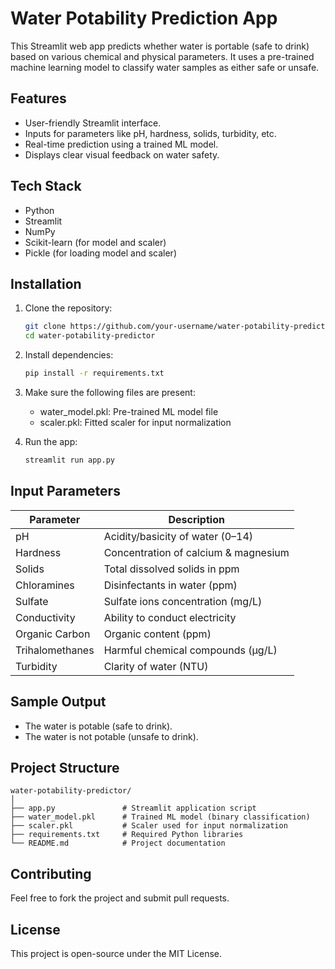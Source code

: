 # Water Potability Prediction App

This Streamlit web app predicts whether water is portable (safe to drink) based on various chemical and physical parameters. It uses a pre-trained machine learning model to classify water samples as either safe or unsafe.

## Features

- User-friendly Streamlit interface.
- Inputs for parameters like pH, hardness, solids, turbidity, etc.
- Real-time prediction using a trained ML model.
- Displays clear visual feedback on water safety.

## Tech Stack

- Python
- Streamlit
- NumPy
- Scikit-learn (for model and scaler)
- Pickle (for loading model and scaler)

## Installation

1. Clone the repository:
   ```bash
   git clone https://github.com/your-username/water-potability-predictor.git
   cd water-potability-predictor
   ```

2. Install dependencies:
   ```bash
   pip install -r requirements.txt
   ```

3. Make sure the following files are present:
   - water_model.pkl: Pre-trained ML model file
   - scaler.pkl: Fitted scaler for input normalization

4. Run the app:
   ```bash
   streamlit run app.py
   ```

## Input Parameters

| Parameter         | Description                          |
|------------------|--------------------------------------|
| pH               | Acidity/basicity of water (0–14)     |
| Hardness         | Concentration of calcium & magnesium |
| Solids           | Total dissolved solids in ppm        |
| Chloramines      | Disinfectants in water (ppm)         |
| Sulfate          | Sulfate ions concentration (mg/L)    |
| Conductivity     | Ability to conduct electricity       |
| Organic Carbon   | Organic content (ppm)                |
| Trihalomethanes  | Harmful chemical compounds (μg/L)    |
| Turbidity        | Clarity of water (NTU)               |

## Sample Output

- The water is potable (safe to drink).
- The water is not potable (unsafe to drink).

## Project Structure

```
water-potability-predictor/
│
├── app.py               # Streamlit application script
├── water_model.pkl      # Trained ML model (binary classification)
├── scaler.pkl           # Scaler used for input normalization
├── requirements.txt     # Required Python libraries
└── README.md            # Project documentation
```

## Contributing

Feel free to fork the project and submit pull requests.

## License

This project is open-source under the MIT License.
